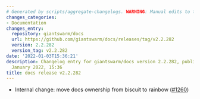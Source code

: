 ```yaml
---
# Generated by scripts/aggregate-changelogs. WARNING: Manual edits to this files will be overwritten.
changes_categories:
- Documentation
changes_entry:
  repository: giantswarm/docs
  url: https://github.com/giantswarm/docs/releases/tag/v2.2.282
  version: 2.2.282
  version_tag: v2.2.282
date: '2022-01-03T15:36:21'
description: Changelog entry for giantswarm/docs version 2.2.282, published on 03
  January 2022, 15:36
title: docs release v2.2.282
---
```


- Internal change: move docs ownership from biscuit to rainbow ([#1260](https://github.com/giantswarm/docs/pull/1260))
